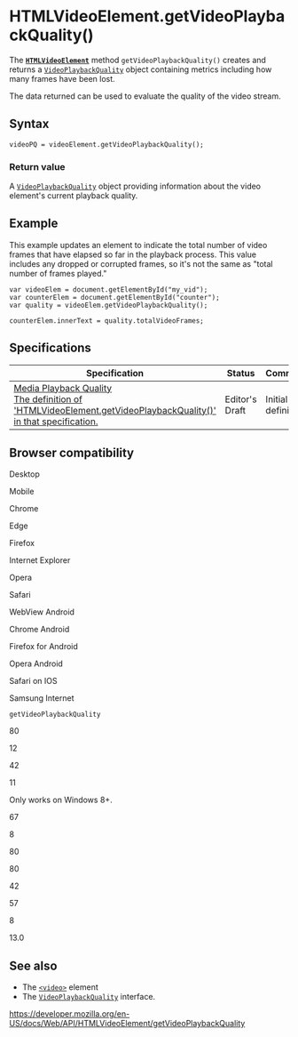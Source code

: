 # HTMLVideoElement.getVideoPlaybackQuality()

The **[`HTMLVideoElement`](../htmlvideoelement)** method `getVideoPlaybackQuality()` creates and returns a [`VideoPlaybackQuality`](../videoplaybackquality) object containing metrics including how many frames have been lost.

The data returned can be used to evaluate the quality of the video stream.

## Syntax

    videoPQ = videoElement.getVideoPlaybackQuality();

### Return value

A [`VideoPlaybackQuality`](../videoplaybackquality) object providing information about the video element's current playback quality.

## Example

This example updates an element to indicate the total number of video frames that have elapsed so far in the playback process. This value includes any dropped or corrupted frames, so it's not the same as "total number of frames played."

    var videoElem = document.getElementById("my_vid");
    var counterElem = document.getElementById("counter");
    var quality = videoElem.getVideoPlaybackQuality();

    counterElem.innerText = quality.totalVideoFrames;

## Specifications

<table><thead><tr class="header"><th>Specification</th><th>Status</th><th>Comment</th></tr></thead><tbody><tr class="odd"><td><a href="https://w3c.github.io/media-playback-quality/#dom-htmlvideoelement-getvideoplaybackquality">Media Playback Quality<br />
<span class="small">The definition of 'HTMLVideoElement.getVideoPlaybackQuality()' in that specification.</span></a></td><td><span class="spec-ed">Editor's Draft</span></td><td>Initial definition.</td></tr></tbody></table>

## Browser compatibility

Desktop

Mobile

Chrome

Edge

Firefox

Internet Explorer

Opera

Safari

WebView Android

Chrome Android

Firefox for Android

Opera Android

Safari on IOS

Samsung Internet

`getVideoPlaybackQuality`

80

12

42

11

Only works on Windows 8+.

67

8

80

80

42

57

8

13.0

## See also

- The [`<video>`](https://developer.mozilla.org/en-US/docs/Web/HTML/Element/video) element
- The [`VideoPlaybackQuality`](../videoplaybackquality) interface.

<a href="https://developer.mozilla.org/en-US/docs/Web/API/HTMLVideoElement/getVideoPlaybackQuality" class="_attribution-link">https://developer.mozilla.org/en-US/docs/Web/API/HTMLVideoElement/getVideoPlaybackQuality</a>
